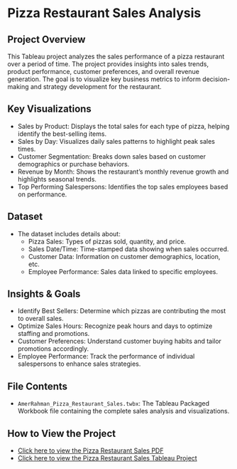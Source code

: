 # Pizza Restaurant Sales Analysis

## Project Overview
This Tableau project analyzes the sales performance of a pizza restaurant over a period of time. The project provides insights into sales trends, product performance, customer preferences, and overall revenue generation. The goal is to visualize key business metrics to inform decision-making and strategy development for the restaurant.

## Key Visualizations
- Sales by Product: Displays the total sales for each type of pizza, helping identify the best-selling items.
- Sales by Day: Visualizes daily sales patterns to highlight peak sales times.
- Customer Segmentation: Breaks down sales based on customer demographics or purchase behaviors.
- Revenue by Month: Shows the restaurant’s monthly revenue growth and highlights seasonal trends.
- Top Performing Salespersons: Identifies the top sales employees based on performance.

## Dataset
- The dataset includes details about:
  - Pizza Sales: Types of pizzas sold, quantity, and price.
  - Sales Date/Time: Time-stamped data showing when sales occurred.
  - Customer Data: Information on customer demographics, location, etc.
  - Employee Performance: Sales data linked to specific employees.

## Insights & Goals
- Identify Best Sellers: Determine which pizzas are contributing the most to overall sales.
- Optimize Sales Hours: Recognize peak hours and days to optimize staffing and promotions.
- Customer Preferences: Understand customer buying habits and tailor promotions accordingly.
- Employee Performance: Track the performance of individual salespersons to enhance sales strategies.

## File Contents
- `AmerRahman_Pizza_Restaurant_Sales.twbx`: The Tableau Packaged Workbook file containing the complete sales analysis and visualizations.

## How to View the Project
- [Click here to view the Pizza Restaurant Sales PDF](Pizza%20Restaurant%20Sales%.pdf)
- [Click here to view the Pizza Restaurant Sales Tableau Project](https://public.tableau.com/app/profile/amer.rahman/viz/AmerRahman_Pizza_Restaurant_Sales/PizzaRestaurantSales?publish=yes)

